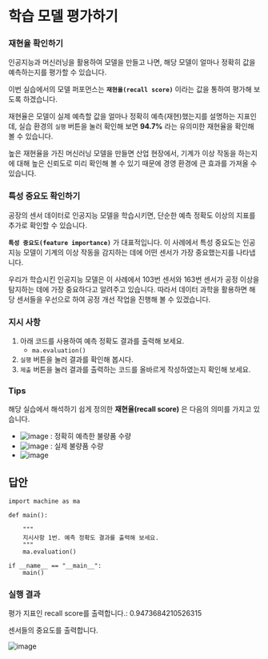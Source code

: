 # 학습 모델 평가하기

### 재현율 확인하기
인공지능과 머신러닝을 활용하여 모델을 만들고 나면, 해당 모델이 얼마나 정확히 값을 예측하는지를 평가할 수 있습니다.

이번 실습에서의 모델 퍼포먼스는 **``재현율(recall score)``** 이라는 값을 통하여 평가해 보도록 하겠습니다.

재현율은 모델이 실제 예측할 값을 얼마나 정확히 예측(재현)했는지를 설명하는 지표인데, 실습 환경의 `실행` 버튼을 눌러 확인해 보면 **94.7%** 라는 유의미한 재현율을 확인해 볼 수 있습니다.

높은 재현율을 가진 머신러닝 모델을 만들면 산업 현장에서, 기계가 이상 작동을 하는지에 대해 높은 신뢰도로 미리 확인해 볼 수 있기 때문에 경영 환경에 큰 효과를 가져올 수 있습니다.

### 특성 중요도 확인하기
공장의 센서 데이터로 인공지능 모델을 학습시키면, 단순한 예측 정확도 이상의 지표를 추가로 확인할 수 있습니다.

**``특성 중요도(feature importance)``** 가 대표적입니다. 이 사례에서 특성 중요도는 인공지능 모델이 기계의 이상 작동을 감지하는 데에 어떤 센서가 가장 중요했는지를 나타냅니다.

우리가 학습시킨 인공지능 모델은 이 사례에서 103번 센서와 163번 센서가 공정 이상을 탐지하는 데에 가장 중요하다고 알려주고 있습니다. 따라서 데이터 과학을 활용하면 해당 센서들을 우선으로 하여 공정 개선 작업을 진행해 볼 수 있겠습니다.

### 지시 사항
1. 아래 코드를 사용하여 예측 정확도 결과를 출력해 보세요.
     - `ma.evaluation()`
2. `실행` 버튼을 눌러 결과를 확인해 봅시다.
3. `제출` 버튼을 눌러 결과를 출력하는 코드를 올바르게 작성하였는지 확인해 보세요.

### Tips
해당 실습에서 해석하기 쉽게 정의한 **재현율(recall score)** 은 다음의 의미를 가지고 있습니다.
- ![image](https://user-images.githubusercontent.com/61646760/145710614-79439ebd-b8bb-4112-bfd2-d8bcdbd63ce6.png) : 정확히 예측한 불량품 수량
- ![image](https://user-images.githubusercontent.com/61646760/145710623-79756ea9-72f0-4e70-8994-14c9b0bb1526.png) : 실제 불량품 수량
- ![image](https://user-images.githubusercontent.com/61646760/145710635-64e932f6-8025-482b-9b2c-d158ccb0ceb4.png)

## 답안
```
import machine as ma

def main():
    
    """
    지시사항 1번. 예측 정확도 결과를 출력해 보세요.
    """
    ma.evaluation()

if __name__ == "__main__":
    main()
```

### 실행 결과
평가 지표인 recall score를 출력합니다.:  0.9473684210526315 

센서들의 중요도를 출력합니다.

![image](https://user-images.githubusercontent.com/61646760/145755248-16258acb-f04c-4b04-a070-f53b0b7ee942.png)
